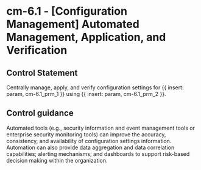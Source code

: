 # cm-6.1 - \[Configuration Management\] Automated Management, Application, and Verification

## Control Statement

Centrally manage, apply, and verify configuration settings for {{ insert: param, cm-6.1_prm_1 }} using {{ insert: param, cm-6.1_prm_2 }}.

## Control guidance

Automated tools (e.g., security information and event management tools or enterprise security monitoring tools) can improve the accuracy, consistency, and availability of configuration settings information. Automation can also provide data aggregation and data correlation capabilities; alerting mechanisms; and dashboards to support risk-based decision making within the organization.

